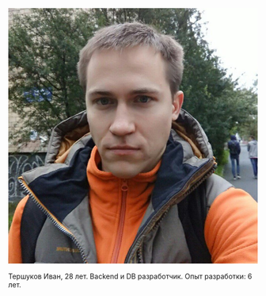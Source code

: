 <html>
 <head>
  <meta http-equiv="Content-Type" content="text/html; charset=utf-8">
  <link rel="stylesheet" href="style.css">
 </head>
 <body>
 <img src="ivan_c.jpg" alt="Тершуков Иван">
  <p>Тершуков Иван, 28 лет.
Backend и DB разработчик.
Опыт разработки: 6 лет. </p>
 </body>
</html>
